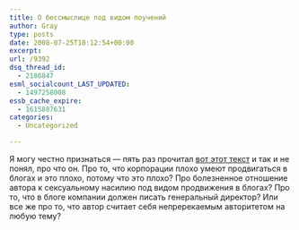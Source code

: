 ```yaml
---
title: О бессмыслице под видом поучений
author: Gray
type: posts
date: 2008-07-25T18:12:54+00:00
excerpt:
url: /9392
dsq_thread_id:
  - 2186847
esml_socialcount_LAST_UPDATED:
  - 1497258008
essb_cache_expire:
  - 1615887631
categories:
  - Uncategorized

---
```








Я могу честно признаться &#8212; пять раз прочитал <a href="http://prweb.com.ua/socialnye-seti/326.html" target="_blank">вот этот текст</a> и так и не понял, про что он. Про то, что корпорации плохо умеют продвигаться в блогах и это плохо, потому что это плохо? Про болезненное отношение автора к сексуальному насилию под видом продвижения в блогах? Про то, что в блоге компании должен писать генеральный директор? Или все же про то, что автор считает себя непререкаемым авторитетом на любую тему?